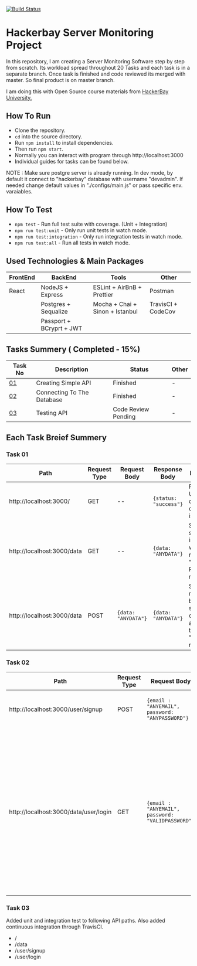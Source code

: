 [![Build Status](https://travis-ci.com/SandunWebDev/hackerbay.svg?branch=task3)](https://travis-ci.com/SandunWebDev/hackerbay)

# Hackerbay Server Monitoring Project
In this repository, I am creating a Server Monitoring Software step by step from scratch.  Its workload spread throughout 20 Tasks and each task is in a separate branch. Once task is finished and code reviewed its merged with master. So final product is on master branch.

I am doing this with Open Source course materials from [HackerBay University. ](https://course.hackerbayuniversity.com/)

## How To Run
 - Clone the repository.
 - `cd` into the source directory.
 - Run `npm install` to install dependencies.
 - Then run `npm start`.
 - Normally you can interact with program through http://localhost:3000
 - Individual guides for tasks can be found below.
		
NOTE : Make sure postgre server is already running. In dev mode, by default it connect to "hackerbay" database with username "devadmin". If needed change default values in "./configs/main.js" or pass specific env. varaiables. 


## How To Test
 - `npm test` - Run full test suite with coverage. (Unit + Integration)
-  `npm run test:unit` - Only run unit tests in watch mode.
-  `npm run test:integration` - Only run integration tests in watch mode.
-  `npm run test:all` - Run all tests in watch mode.

## Used Technologies & Main Packages
|FrontEnd|BackEnd|Tools|Other| 
|--|--|--|--|
| React  |NodeJS + Express  |ESLint + AirBnB + Prettier  | Postman |
|  | Postgres + Sequalize  | Mocha + Chai + Sinon + Istanbul | TravisCI + CodeCov |
|  | Passport + BCryprt + JWT |  ||


## Tasks Summery ( Completed - 15%)
|Task No|Description|Status|Other| 
|--|--|--|--|
| [01](#task-01) | Creating Simple API | Finished |-|
| [02](#task-02) | Connecting To The Database | Finished |-|
| [03](#task-03) | Testing API | Code Review Pending |-|


## Each Task Breief Summery
### Task 01

|Path |Request Type |Request Body |Response Body |Description |
|--|--|--|--|--|
|http://localhost:3000/ |GET| -- | `{status:  "success"}`  | Root path. User get confirmation connection is succssful. |
|http://localhost:3000/data | GET | -- |  `{data: "ANYDATA"}` | Send user's stored data in server which we recived in "/data" POST request. |
|http://localhost:3000/data | POST | `{data: "ANYDATA"}` |  `{data: "ANYDATA"}` | Save data recived in body. These saved data can be accessed through "/data" GET request.  |


### Task 02

|Path |Request Type |Request Body |Response Body |Description |
|--|--|--|--|--|
|http://localhost:3000/user/signup |POST| `{email : "ANYEMAIL", password: "ANYPASSWORD"}` | `{status:  true | flase, token : "TOKEN", errMsg: "ERROR : DESC" }`  | User can create account providing email & password. If sucess return `{status: true, token: "TOKEN"}`. If any error occured return `{status: false, errMsg: "ERROR : DESC "}` |
|http://localhost:3000/data/user/login | GET | `{email : "ANYEMAIL", password: "VALIDPASSWORD"}` |  `{data: "ANYDATA"}` | User can login using already created user account details. If email exist and password match return `{status: true, token: "TOKEN"}`. If any error occured return `{status: false, errMsg: "ERROR : DESC "}` |

### Task 03

Added unit and integration test to following API paths. Also added continuous integration through TravisCI.
  - /
  - /data
  - /user/signup
  - /user/login


